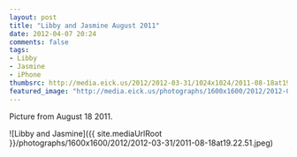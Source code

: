 ```yaml
---
layout: post
title: "Libby and Jasmine August 2011"
date: 2012-04-07 20:24
comments: false
tags: 
- Libby
- Jasmine
- iPhone
thumbsrc: http://media.eick.us/2012/2012-03-31/1024x1024/2011-08-18at19.22.51.jpeg
featured_image: "http://media.eick.us/photographs/1600x1600/2012/2012-03-31/2011-08-18at19.22.51.jpeg"
---
```

Picture from August 18 2011.



![Libby and Jasmine]({{ site.mediaUrlRoot }}/photographs/1600x1600/2012/2012-03-31/2011-08-18at19.22.51.jpeg)
